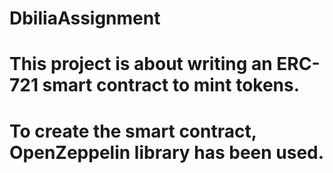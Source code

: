# DbiliaAssignment

# This project is about writing an ERC-721 smart contract to mint tokens.

# To create the smart contract, OpenZeppelin library has been used.





